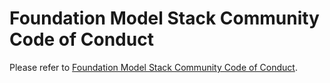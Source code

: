 # Foundation Model Stack Community Code of Conduct

Please refer to [Foundation Model Stack Community Code of Conduct](https://github.com/foundation-model-stack/foundation-model-stack/blob/main/code-of-conduct.md).
